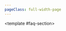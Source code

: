 ```yaml
---
pageClass: full-width-page
---
```


<!-- 页面：农场 -->
<script setup>
import { dataMap } from '../../.vitepress/theme/data-index.js';
// import MiningFAQ from '@/text/mining-faq.md';

const tables = [
  {
    id: 'gene-table',
    title: '基因',
    data: dataMap['基因']
  },
];

/**
 * 定义
 * @param {number} level - 用户输入的等级
 * @returns {number} - 计算出的所需锭数
 */
function calculateIngotCost(level) {
  if (level <= 0) return 0;
  const cost = Math.ceil(Math.pow(level, 1.5) * 10 + 50);
  return cost;
}
</script>

<TwoSectionsLayout>
  <!-- 2. 向 "data-section" 插槽中填充内容 -->
  <template #data-section>
    <div v-for="tableInfo in tables" :key="tableInfo.id">
      <h3 :id="tableInfo.id">{{ tableInfo.title }}</h3>
      <DynamicTable :data="tableInfo.data">
      </DynamicTable>
    </div>
  </template>

  <!-- 3. 向 "faq-section" 插槽中填充内容 -->
  <template #faq-section>
    <MiningFAQ />
  </template>
</TwoSectionsLayout>

